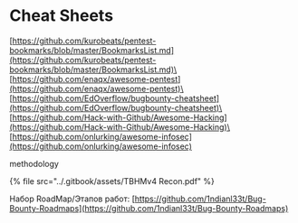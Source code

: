 # Cheat Sheets

[https://github.com/kurobeats/pentest-bookmarks/blob/master/BookmarksList.md](https://github.com/kurobeats/pentest-bookmarks/blob/master/BookmarksList.md)\
[https://github.com/enaqx/awesome-pentest](https://github.com/enaqx/awesome-pentest)\
[https://github.com/EdOverflow/bugbounty-cheatsheet](https://github.com/EdOverflow/bugbounty-cheatsheet)\
[https://github.com/Hack-with-Github/Awesome-Hacking](https://github.com/Hack-with-Github/Awesome-Hacking)\
[https://github.com/onlurking/awesome-infosec](https://github.com/onlurking/awesome-infosec)

methodology

{% file src="../.gitbook/assets/TBHMv4 Recon.pdf" %}

Набор RoadMap/Этапов работ: [https://github.com/1ndianl33t/Bug-Bounty-Roadmaps](https://github.com/1ndianl33t/Bug-Bounty-Roadmaps)
